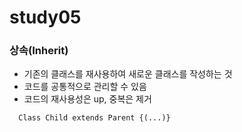 # study05


### 상속(Inherit)
 - 기존의 클래스를 재사용하여 새로운 클래스를 작성하는 것
 - 코드를 공통적으로 관리할 수 있음
 - 코드의 재사용성은 up, 중복은 제거

~~~
  Class Child extends Parent {(...)}
~~~

